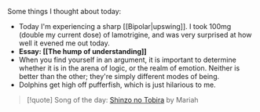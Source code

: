 Some things I thought about today:
- Today I'm experiencing a sharp [[Bipolar|upswing]]. I took 100mg (double my current dose) of lamotrigine, and was very surprised at how well it evened me out today.
- **Essay: [[The hump of understanding]]**
- When you find yourself in an argument, it is important to determine whether it is in the arena of logic, or the realm of emotion. Neither is better than the other; they're simply different modes of being.
- Dolphins get high off pufferfish, which is just hilarious to me.

> [!quote] Song of the day:
> [Shinzo no Tobira](https://www.youtube.com/watch?v=iRgLhEGEetc) by Mariah